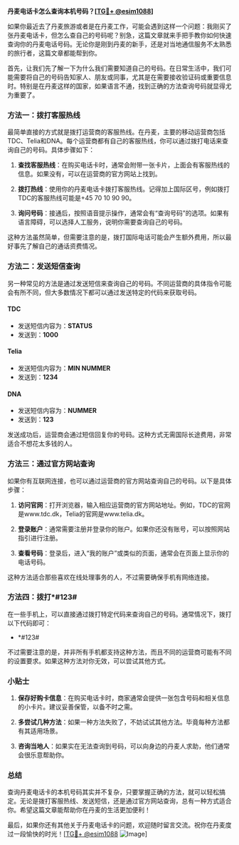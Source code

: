 **丹麦电话卡怎么查询本机号码？[[TG💪+ @esim1088](https://t.me/s/esim1088)]**

如果你最近去了丹麦旅游或者是在丹麦工作，可能会遇到这样一个问题：我刚买了张丹麦电话卡，但怎么查自己的号码呢？别急，这篇文章就来手把手教你如何快速查询你的丹麦电话号码。无论你是刚到丹麦的新手，还是对当地通信服务不太熟悉的旅行者，这篇文章都能帮到你。

首先，让我们先了解一下为什么我们需要知道自己的号码。在日常生活中，我们可能需要将自己的号码告知家人、朋友或同事，尤其是在需要接收验证码或重要信息时。特别是在丹麦这样的国家，如果语言不通，找到正确的方法查询号码就显得尤为重要了。

### 方法一：拨打客服热线

最简单直接的方式就是拨打运营商的客服热线。在丹麦，主要的移动运营商包括TDC、Telia和DNA。每个运营商都有自己的客服热线，你可以通过拨打电话来查询自己的号码。具体步骤如下：

1. **查找客服热线**：在购买电话卡时，通常会附带一张卡片，上面会有客服热线的信息。如果没有，可以在运营商的官方网站上找到。
   
2. **拨打热线**：使用你的丹麦电话卡拨打客服热线。记得加上国际区号，例如拨打TDC的客服热线可能是+45 70 10 90 90。

3. **询问号码**：接通后，按照语音提示操作，通常会有“查询号码”的选项。如果有语言障碍，可以选择人工服务，说明你需要查询自己的号码。

这种方法虽然简单，但需要注意的是，拨打国际电话可能会产生额外费用，所以最好事先了解自己的通话资费情况。

### 方法二：发送短信查询

另一种常见的方法是通过发送短信来查询自己的号码。不同运营商的具体指令可能会有所不同，但大多数情况下都可以通过发送特定的代码来获取号码。

#### TDC
- 发送短信内容为：**STATUS**
- 发送到：**1000**

#### Telia
- 发送短信内容为：**MIN NUMMER**
- 发送到：**1234**

#### DNA
- 发送短信内容为：**NUMMER**
- 发送到：**123**

发送成功后，运营商会通过短信回复你的号码。这种方式无需国际长途费用，非常适合不想花太多钱的人。

### 方法三：通过官方网站查询

如果你有互联网连接，也可以通过运营商的官方网站查询自己的号码。以下是具体步骤：

1. **访问官网**：打开浏览器，输入相应运营商的官方网站地址。例如，TDC的官网是www.tdc.dk，Telia的官网是www.telia.dk。

2. **登录账户**：通常需要注册并登录你的账户。如果你还没有账号，可以按照网站指引进行注册。

3. **查看号码**：登录后，进入“我的账户”或类似的页面，通常会在页面上显示你的电话号码。

这种方法适合那些喜欢在线处理事务的人，不过需要确保手机有网络连接。

### 方法四：拨打*#123#

在一些手机上，可以直接通过拨打特定代码来查询自己的号码。通常情况下，拨打以下代码即可：

- *#123#

不过需要注意的是，并非所有手机都支持这种方法，而且不同的运营商可能有不同的设置要求。如果这种方法对你无效，可以尝试其他方式。

### 小贴士

1. **保存好购卡信息**：在购买电话卡时，商家通常会提供一张包含号码和相关信息的小卡片。建议妥善保管，以备不时之需。

2. **多尝试几种方法**：如果一种方法失败了，不妨试试其他方法。毕竟每种方法都有其适用场景。

3. **咨询当地人**：如果实在无法查询到号码，可以向身边的丹麦人求助，他们通常会很乐意帮助你。

### 总结

查询丹麦电话卡的本机号码其实并不复杂，只要掌握正确的方法，就可以轻松搞定。无论是拨打客服热线、发送短信，还是通过官方网站查询，总有一种方式适合你。希望这篇文章能帮助你在丹麦的生活更加便利！

最后，如果你还有其他关于丹麦电话卡的问题，欢迎随时留言交流。祝你在丹麦度过一段愉快的时光！[[TG💪+ @esim1088](https://t.me/s/esim1088) ![Image](https://i.postimg.cc/4NQfJmqS/Snipaste-2025-05-13-00-14-12.png)]
